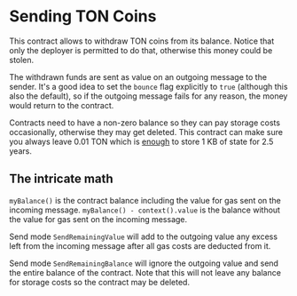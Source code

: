 # Sending TON Coins

This contract allows to withdraw TON coins from its balance. Notice that only the deployer is permitted to do that, otherwise this money could be stolen.

The withdrawn funds are sent as value on an outgoing message to the sender. It's a good idea to set the `bounce` flag explicitly to `true` (although this also the default), so if the outgoing message fails for any reason, the money would return to the contract.

Contracts need to have a non-zero balance so they can pay storage costs occasionally, otherwise they may get deleted. This contract can make sure you always leave 0.01 TON which is [enough](https://ton.org/docs/develop/smart-contracts/fees#storage-fee) to store 1 KB of state for 2.5 years.

## The intricate math

`myBalance()` is the contract balance including the value for gas sent on the incoming message. `myBalance() - context().value` is the balance without the value for gas sent on the incoming message.

Send mode `SendRemainingValue` will add to the outgoing value any excess left from the incoming message after all gas costs are deducted from it.

Send mode `SendRemainingBalance` will ignore the outgoing value and send the entire balance of the contract. Note that this will not leave any balance for storage costs so the contract may be deleted.
